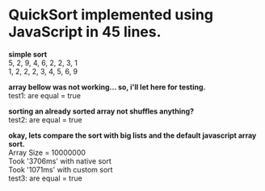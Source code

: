 # QuickSort implemented using JavaScript in 45 lines.  
  
**simple sort**  
5, 2, 9, 4, 6, 2, 2, 3, 1  
1, 2, 2, 2, 3, 4, 5, 6, 9  
  
**array bellow was not working... so, i'll let here for testing.**  
test1: are equal = true  
  
**sorting an already sorted array not shuffles anything?**  
test2: are equal = true  
  
**okay, lets compare the sort with big lists and the default javascript array sort.**  
Array Size =  10000000  
Took '3706ms' with native sort  
Took '1071ms' with custom sort  
test3: are equal = true